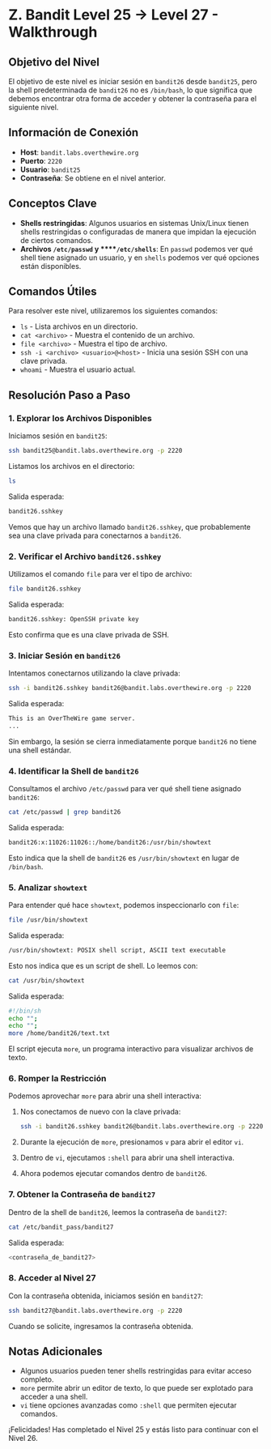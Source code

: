 # Z. Bandit Level 25 → Level 27 - Walkthrough

## Objetivo del Nivel

El objetivo de este nivel es iniciar sesión en `bandit26` desde `bandit25`, pero la shell predeterminada de `bandit26` no es `/bin/bash`, lo que significa que debemos encontrar otra forma de acceder y obtener la contraseña para el siguiente nivel.

## Información de Conexión

- **Host**: `bandit.labs.overthewire.org`
- **Puerto**: `2220`
- **Usuario**: `bandit25`
- **Contraseña**: Se obtiene en el nivel anterior.

## Conceptos Clave

- **Shells restringidas**: Algunos usuarios en sistemas Unix/Linux tienen shells restringidas o configuradas de manera que impidan la ejecución de ciertos comandos.
- **Archivos ****`/etc/passwd`**** y ****`/etc/shells`**: En `passwd` podemos ver qué shell tiene asignado un usuario, y en `shells` podemos ver qué opciones están disponibles.

## Comandos Útiles

Para resolver este nivel, utilizaremos los siguientes comandos:

- `ls` - Lista archivos en un directorio.
- `cat <archivo>` - Muestra el contenido de un archivo.
- `file <archivo>` - Muestra el tipo de archivo.
- `ssh -i <archivo> <usuario>@<host>` - Inicia una sesión SSH con una clave privada.
- `whoami` - Muestra el usuario actual.

## Resolución Paso a Paso

### 1. Explorar los Archivos Disponibles

Iniciamos sesión en `bandit25`:

```sh
ssh bandit25@bandit.labs.overthewire.org -p 2220
```

Listamos los archivos en el directorio:

```sh
ls
```

Salida esperada:

```sh
bandit26.sshkey
```

Vemos que hay un archivo llamado `bandit26.sshkey`, que probablemente sea una clave privada para conectarnos a `bandit26`.

### 2. Verificar el Archivo `bandit26.sshkey`

Utilizamos el comando `file` para ver el tipo de archivo:

```sh
file bandit26.sshkey
```

Salida esperada:

```sh
bandit26.sshkey: OpenSSH private key
```

Esto confirma que es una clave privada de SSH.

### 3. Iniciar Sesión en `bandit26`

Intentamos conectarnos utilizando la clave privada:

```sh
ssh -i bandit26.sshkey bandit26@bandit.labs.overthewire.org -p 2220
```

Salida esperada:

```sh
This is an OverTheWire game server.
...
```

Sin embargo, la sesión se cierra inmediatamente porque `bandit26` no tiene una shell estándar.

### 4. Identificar la Shell de `bandit26`

Consultamos el archivo `/etc/passwd` para ver qué shell tiene asignado `bandit26`:

```sh
cat /etc/passwd | grep bandit26
```

Salida esperada:

```sh
bandit26:x:11026:11026::/home/bandit26:/usr/bin/showtext
```

Esto indica que la shell de `bandit26` es `/usr/bin/showtext` en lugar de `/bin/bash`.

### 5. Analizar `showtext`

Para entender qué hace `showtext`, podemos inspeccionarlo con `file`:

```sh
file /usr/bin/showtext
```

Salida esperada:

```sh
/usr/bin/showtext: POSIX shell script, ASCII text executable
```

Esto nos indica que es un script de shell. Lo leemos con:

```sh
cat /usr/bin/showtext
```

Salida esperada:

```sh
#!/bin/sh
echo "";
echo "";
more /home/bandit26/text.txt
```

El script ejecuta `more`, un programa interactivo para visualizar archivos de texto.

### 6. Romper la Restricción

Podemos aprovechar `more` para abrir una shell interactiva:

1. Nos conectamos de nuevo con la clave privada:

   ```sh
   ssh -i bandit26.sshkey bandit26@bandit.labs.overthewire.org -p 2220
   ```

2. Durante la ejecución de `more`, presionamos `v` para abrir el editor `vi`.

3. Dentro de `vi`, ejecutamos `:shell` para abrir una shell interactiva.

4. Ahora podemos ejecutar comandos dentro de `bandit26`.

### 7. Obtener la Contraseña de `bandit27`

Dentro de la shell de `bandit26`, leemos la contraseña de `bandit27`:

```sh
cat /etc/bandit_pass/bandit27
```

Salida esperada:

```sh
<contraseña_de_bandit27>
```

### 8. Acceder al Nivel 27

Con la contraseña obtenida, iniciamos sesión en `bandit27`:

```sh
ssh bandit27@bandit.labs.overthewire.org -p 2220
```

Cuando se solicite, ingresamos la contraseña obtenida.

## Notas Adicionales

- Algunos usuarios pueden tener shells restringidas para evitar acceso completo.
- `more` permite abrir un editor de texto, lo que puede ser explotado para acceder a una shell.
- `vi` tiene opciones avanzadas como `:shell` que permiten ejecutar comandos.

¡Felicidades! Has completado el Nivel 25 y estás listo para continuar con el Nivel 26.

